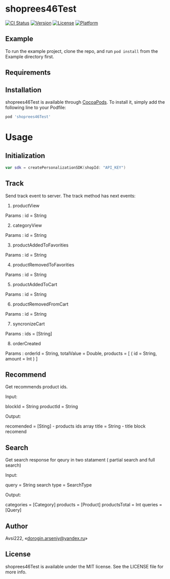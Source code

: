 # shoprees46Test

[![CI Status](https://img.shields.io/travis/Avsi222/shoprees46Test.svg?style=flat)](https://travis-ci.org/Avsi222/shoprees46Test)
[![Version](https://img.shields.io/cocoapods/v/shoprees46Test.svg?style=flat)](https://cocoapods.org/pods/shoprees46Test)
[![License](https://img.shields.io/cocoapods/l/shoprees46Test.svg?style=flat)](https://cocoapods.org/pods/shoprees46Test)
[![Platform](https://img.shields.io/cocoapods/p/shoprees46Test.svg?style=flat)](https://cocoapods.org/pods/shoprees46Test)

## Example

To run the example project, clone the repo, and run `pod install` from the Example directory first.

## Requirements

## Installation

shoprees46Test is available through [CocoaPods](https://cocoapods.org). To install
it, simply add the following line to your Podfile:

```ruby
pod 'shoprees46Test'
```

# Usage
## Initialization

```swift
var sdk = createPersonalizationSDK(shopId: "API_KEY")
```

## Track
Send track event to server.
The track method has next events:

1) productView

Params :
id = String

2) categoryView 

Params :
id = String

3) productAddedToFavorities

Params :
id = String

4) productRemovedToFavorities

Params :
id = String

5) productAddedToCart

Params :
id = String

6) productRemovedFromCart

Params :
id = String

7) syncronizeCart

Params :
ids = [String]

8) orderCreated

Params :
orderId = String,
totalValue = Double,
products = [
    ( id = String, amount = Int )
] 

## Recommend
Get recommends product ids.

Input:

blockId  = String
productId = String

Output:

recomended = [Sting] - products ids array
title = String - title block recomend

## Search
Get search response for qeury in two statament ( partial search and full search)

Input:

query = String
search type = SearchType

Output:

categories = [Category]
products =  [Product]
productsTotal =  Int
queries = [Query]

## Author

Avsi222, «dorogin.arseniy@yandex.ru»

## License

shoprees46Test is available under the MIT license. See the LICENSE file for more info.
